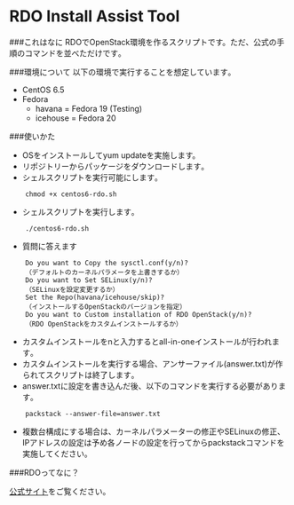 RDO Install Assist Tool 
==========

###これはなに
RDOでOpenStack環境を作るスクリプトです。ただ、公式の手順のコマンドを並べただけです｡

###環境について
以下の環境で実行することを想定しています｡

- CentOS 6.5
- Fedora
  - havana = Fedora 19 (Testing)
  - icehouse = Fedora 20 

###使いかた
- OSをインストールしてyum updateを実施します。
- リポジトリーからパッケージをダウンロードします｡
- シェルスクリプトを実行可能にします｡

```
	chmod +x centos6-rdo.sh
```

- シェルスクリプトを実行します｡

```
	./centos6-rdo.sh
```

- 質問に答えます 

```
	Do you want to Copy the sysctl.conf(y/n)?
	（デフォルトのカーネルパラメータを上書きするか）
	Do you want to Set SELinux(y/n)?
	（SELinuxを設定変更するか）
	Set the Repo(havana/icehouse/skip)?
	（インストールするOpenStackのバージョンを指定）
	Do you want to Custom installation of RDO OpenStack(y/n)?
	（RDO OpenStackをカスタムインストールするか）
```
- カスタムインストールをnと入力するとall-in-oneインストールが行われます｡
- カスタムインストールを実行する場合、アンサーファイル(answer.txt)が作られてスクリプトは終了します｡
- answer.txtに設定を書き込んだ後、以下のコマンドを実行する必要があります｡

```
	packstack --answer-file=answer.txt
```

- 複数台構成にする場合は、カーネルパラメーターの修正やSELinuxの修正、IPアドレスの設定は予め各ノードの設定を行ってからpackstackコマンドを実施してください。

###RDOってなに？

[公式サイト](http://jp-redhat.com/openstack/rdo/)をご覧ください。